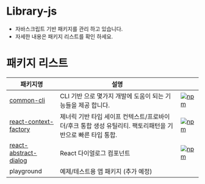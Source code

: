# Library-js

- 자바스크립트 기반 패키지를 관리 하고 있습니다.
- 자세한 내용은 패키지 리스트를 확인 하세요.

# 패키지 리스트

| 패키지명                                                  | 설명                                                                                                       |                                                                                                                                             |
| --------------------------------------------------------- | ---------------------------------------------------------------------------------------------------------- | ------------------------------------------------------------------------------------------------------------------------------------------- |
| [common-cli](./packages/common-cli)                       | CLI 기반 으로 몇가지 개발에 도움이 되는 기능들을 제공 합니다.                                              | [![npm](https://img.shields.io/npm/v/@edge-effect/common-cli)](https://www.npmjs.com/package/@edge-effect/common-cli)                       |
| [react-context-factory](./packages/react-context-factory) | 제너릭 기반 타입 세이프 컨텍스트/프로바이더/후크 통합 생성 유틸리티. 팩토리패턴을 기반으로 빠른 타입 통합. | [![npm](https://img.shields.io/npm/v/@edge-effect/react-context-factory)](https://www.npmjs.com/package/@edge-effect/react-context-factory) |
| [react-abstract-dialog](./packages/react-abstract-dialog) | React 다이얼로그 컴포넌트                                                                                  | [![npm](https://img.shields.io/npm/v/@edge-effect/react-abstract-dialog)](https://www.npmjs.com/package/@edge-effect/react-abstract-dialog) |
| playground                                                | 예제/테스트용 앱 패키지 (추가 예정)                                                                        |                                                                                                                                             |
